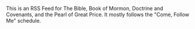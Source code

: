 This is an RSS Feed for The Bible, Book of Mormon, Doctrine and Covenants, and the Pearl of Great Price.  It mostly follows the "Come, Follow Me" schedule.
